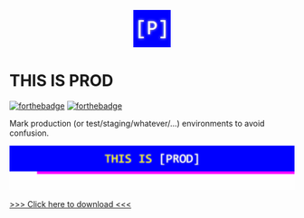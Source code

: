 <p align="center">
  <img src="https://github.com/LenaSchnedlitz/this-is-prod/blob/master/icons/icon-full-size.png"/>
</p>

# THIS IS PROD

[![forthebadge](https://forthebadge.com/images/badges/built-by-developers.svg)](https://forthebadge.com)
[![forthebadge](https://forthebadge.com/images/badges/contains-tasty-spaghetti-code.svg)](https://forthebadge.com)


Mark production (or test/staging/whatever/...) environments to avoid confusion.

![Demo picture](https://github.com/LenaSchnedlitz/this-is-prod/blob/master/preview_banner.png)

[>>> Click here to download <<<](https://addons.mozilla.org/firefox/addon/this-is-prod/)
